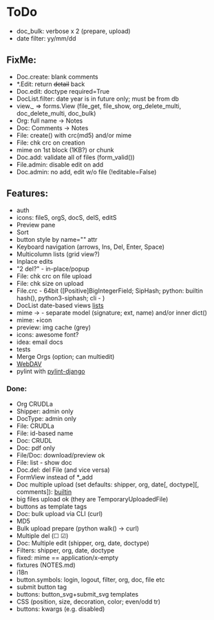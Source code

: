 # ToDo

- doc_bulk: verbose x 2 (prepare, upload)
- date filter: yy/mm/dd

## FixMe:
- Doc.create: blank comments
- *.Edit: return ~~detail~~ back
- Doc.edit: doctype required=True
- DocList.filter: date year is in future only; must be from db
- view.*_* => forms.View (file_get, file_show, org_delete_multi, doc_delete_multi, doc_bulk)
- Org: full name -> Notes
- Doc: Comments -> Notes
- File: create() with crc(md5) and/or mime
- File: chk crc on creation
- mime on 1st block (1KB?) or chunk
- Doc.add: validate all of files (form_valid())
- File.admin: disable edit on add
- Doc.admin: no add, edit w/o file (!editable=False)

## Features:
- auth
- icons: fileS, orgS, docS, delS, editS
- Preview pane
- Sort
- button style by name="" attr
- Keyboard navigation (arrows, Ins, Del, Enter, Space)
- Multicolumn lists (grid view?)
- Inplace edits
- "2 del?" - in-place/popup
- File: chk crc on file upload
- File: chk size on upload
- File.crc - 64bit ([Positive]BigIntegerField; SipHash; python: builtin hash(), python3-siphash; cli - )
- DocList date-based views [lists](https://docs.djangoproject.com/en/3.0/ref/class-based-views/generic-date-based/)
- mime &rarr; - separate model (signature; ext, name) and/or inner dict()
- mime: +icon
- preview: img cache (grey)
- icons: awesome font?
- idea: email docs
- tests
- Merge Orgs (option; can multiedit)
- [WebDAV](https://github.com/MnogoByte/djangodav)
- pylint with [pylint-django](https://github.com/PyCQA/pylint-django)

### Done:
- Org CRUDLa
- Shipper: admin only
- DocType: admin only
- File: CRUDLa
- File: id-based name
- Doc: CRUDL
- Doc: pdf only
- File/Doc: download/preview ok
- File: list - show doc
- Doc.del: del File (and vice versa)
- FormView instead of *_add
- Doc multiple upload (set defaults: shipper, org, date[, doctype][, comments]):
  [builtin](https://docs.djangoproject.com/en/3.0/topics/http/file-uploads/#uploading-multiple-files)
- big files upload ok (they are TemporaryUploadedFile)
- buttons as template tags
- Doc: bulk upload via CLI (curl)
- MD5
- Bulk upload prepare (python walk() &rarr; curl)
- Multiple del (&#9744; &#9745;)
- Doc: Multiple edit (shipper, org, date, doctype)
- Filters: shipper, org, date, doctype
- fixed: mime == application/x-empty
- fixtures (NOTES.md)
- i18n
- button.symbols: login, logout, filter, org, doc, file etc
- submit button tag
- buttons: button_svg+submit_svg templates
- CSS (position, size, decoration, color; even/odd tr)
- buttons: kwargs (e.g. disabled)

